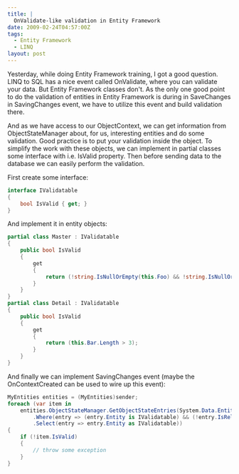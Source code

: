 ```yaml
---
title: |
  OnValidate-like validation in Entity Framework
date: 2009-02-24T04:57:00Z
tags:
  - Entity Framework
  - LINQ
layout: post
---
```

Yesterday, while doing Entity Framework training, I got a good question. LINQ to SQL has a nice event called OnValidate, where you can validate your data. But Entity Framework classes don't. As the only one good point to do the validation of entities in Entity Framework is during in SaveChanges in SavingChanges event, we have to utilize this event and build validation there. 

And as we have access to our ObjectContext, we can get information from ObjectStateManager about, for us, interesting entities and do some validation. Good practice is to put your validation inside the object. To simplify the work with these objects, we can implement in partial classes some interface with i.e. IsValid property. Then before sending data to the database we can easily perform the validation. 

First create some interface:

```csharp
interface IValidatable
{
    bool IsValid { get; }
}
```

And implement it in entity objects:

```csharp
partial class Master : IValidatable
{
    public bool IsValid
    {
        get
        {
            return (!string.IsNullOrEmpty(this.Foo) && !string.IsNullOrEmpty(this.Bar));
        }
    }
}
partial class Detail : IValidatable
{
    public bool IsValid
    {
        get
        {
            return (this.Bar.Length > 3);
        }
    }
}
```

And finally we can implement SavingChanges event (maybe the OnContextCreated can be used to wire up this event):

```csharp
MyEntities entities = (MyEntities)sender;
foreach (var item in
    entities.ObjectStateManager.GetObjectStateEntries(System.Data.EntityState.Modified | System.Data.EntityState.Added)
        .Where(entry => (entry.Entity is IValidatable) && (!entry.IsRelationship))
        .Select(entry => entry.Entity as IValidatable))
{
    if (!item.IsValid)
    {
        // throw some exception
    }
}
```
